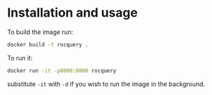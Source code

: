 # Installation and usage

To build the image run:

```sh
docker build -t rocquery .
```

To run it:

```sh
docker run -it -p8000:8000 rocquery
```

substitute `-it` with `-d` if you wish to run the image in the background.